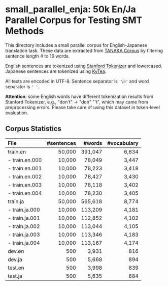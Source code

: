 small_parallel_enja: 50k En/Ja Parallel Corpus for Testing SMT Methods
======================================================================

This directory includes a small parallel corpus for English-Japanese
translation task. These data are extracted from
[TANAKA Corpus](http://www.edrdg.org/wiki/index.php/Tanaka_Corpus)
by filtering sentence length 4 to 16 words.

English sentences are tokenized using
[Stanford Tokenizer](http://nlp.stanford.edu/software/tokenizer.html)
and lowercased.
Japanese sentences are tokenized using [KyTea](http://www.phontron.com/kytea/).

All texts are encoded in UTF-8. Sentence separator is `'\n'` and word separator
is `' '`.

**Attention**: some English words have different tokenization results from Stanford Tokenizer,
e.g., "don't" -> "don" "'t", which may came from preprocessing errors.
Please take care of using this dataset in token-level evaluation.

Corpus Statistics
-----------------

| File           | #sentences |  #words | #vocabulary |
|:---------------|-----------:|--------:|------------:|
| train.en       |     50,000 | 391,047 |       6,634 |
| - train.en.000 |     10,000 |  78,049 |       3,447 |
| - train.en.001 |     10,000 |  78,223 |       3,418 |
| - train.en.002 |     10,000 |  78,427 |       3,430 |
| - train.en.003 |     10,000 |  78,118 |       3,402 |
| - train.en.004 |     10,000 |  78,230 |       3,405 |
| train.ja       |     50,000 | 565,618 |       8,774 |
| - train.ja.000 |     10,000 | 113,209 |       4,181 |
| - train.ja.001 |     10,000 | 112,852 |       4,102 |
| - train.ja.002 |     10,000 | 113,044 |       4,105 |
| - train.ja.003 |     10,000 | 113,346 |       4,183 |
| - train.ja.004 |     10,000 | 113,167 |       4,174 |
| dev.en         |        500 |   3,931 |         816 |
| dev.ja         |        500 |   5,668 |         894 |
| test.en        |        500 |   3,998 |         839 |
| test.ja        |        500 |   5,635 |         884 |
